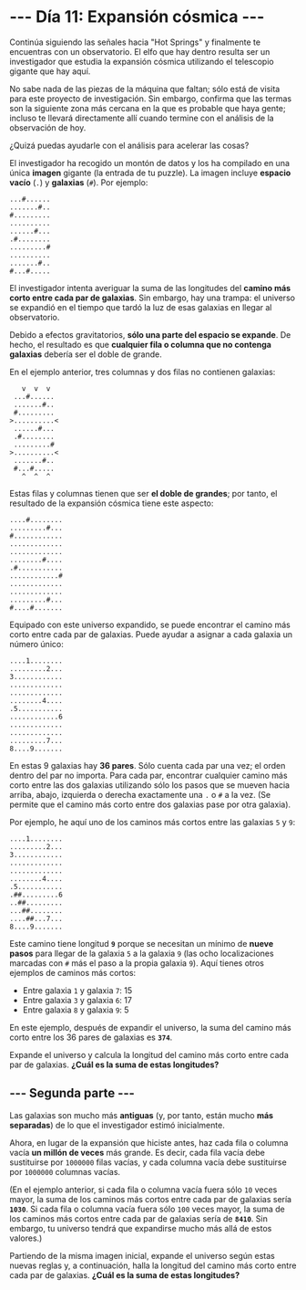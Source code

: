 # --- Día 11: Expansión cósmica ---

Continúa siguiendo las señales hacia "Hot Springs" y finalmente te encuentras
con un observatorio. El elfo que hay dentro resulta ser un investigador que
estudia la expansión cósmica utilizando el telescopio gigante que hay aquí.

No sabe nada de las piezas de la máquina que faltan; sólo está de visita para
este proyecto de investigación. Sin embargo, confirma que las termas son la
siguiente zona más cercana en la que es probable que haya gente; incluso te
llevará directamente allí cuando termine con el análisis de la observación de
hoy.

¿Quizá puedas ayudarle con el análisis para acelerar las cosas?

El investigador ha recogido un montón de datos y los ha compilado en una única
**imagen** gigante (la entrada de tu puzzle). La imagen incluye **espacio
vacío** (`.`) y **galaxias** (`#`). Por ejemplo:

```
...#......
.......#..
#.........
..........
......#...
.#........
.........#
..........
.......#..
#...#.....
```

El investigador intenta averiguar la suma de las longitudes del **camino más
corto entre cada par de galaxias**. Sin embargo, hay una trampa: el universo se
expandió en el tiempo que tardó la luz de esas galaxias en llegar al
observatorio.

Debido a efectos gravitatorios, **sólo una parte del espacio se expande**. De
hecho, el resultado es que **cualquier fila o columna que no contenga galaxias**
debería ser el doble de grande.

En el ejemplo anterior, tres columnas y dos filas no contienen galaxias:

```
   v  v  v
 ...#......
 .......#..
 #.........
>..........<
 ......#...
 .#........
 .........#
>..........<
 .......#..
 #...#.....
   ^  ^  ^
```

Estas filas y columnas tienen que ser **el doble de grandes**; por tanto, el
resultado de la expansión cósmica tiene este aspecto:

```
....#........
.........#...
#............
.............
.............
........#....
.#...........
............#
.............
.............
.........#...
#....#.......
```

Equipado con este universo expandido, se puede encontrar el camino más corto
entre cada par de galaxias. Puede ayudar a asignar a cada galaxia un número
único:

```
....1........
.........2...
3............
.............
.............
........4....
.5...........
............6
.............
.............
.........7...
8....9.......
```

En estas 9 galaxias hay **36 pares**. Sólo cuenta cada par una vez; el orden
dentro del par no importa. Para cada par, encontrar cualquier camino más corto
entre las dos galaxias utilizando sólo los pasos que se mueven hacia arriba,
abajo, izquierda o derecha exactamente una `.` o `#` a la vez. (Se permite que
el camino más corto entre dos galaxias pase por otra galaxia).

Por ejemplo, he aquí uno de los caminos más cortos entre las galaxias `5` y `9`:

```
....1........
.........2...
3............
.............
.............
........4....
.5...........
.##.........6
..##.........
...##........
....##...7...
8....9.......
```

Este camino tiene longitud **`9`** porque se necesitan un mínimo de **nueve
pasos** para llegar de la galaxia `5` a la galaxia `9` (las ocho localizaciones
marcadas con `#` más el paso a la propia galaxia `9`). Aquí tienes otros
ejemplos de caminos más cortos:

- Entre galaxia `1` y galaxia `7`: 15
- Entre galaxia `3` y galaxia `6`: 17
- Entre galaxia `8` y galaxia `9`: 5

En este ejemplo, después de expandir el universo, la suma del camino más corto
entre los 36 pares de galaxias es **`374`**.

Expande el universo y calcula la longitud del camino más corto entre cada par de
galaxias. **¿Cuál es la suma de estas longitudes?**

## --- Segunda parte ---

Las galaxias son mucho más **antiguas** (y, por tanto, están mucho **más
separadas**) de lo que el investigador estimó inicialmente.

Ahora, en lugar de la expansión que hiciste antes, haz cada fila o columna vacía
**un millón de veces** más grande. Es decir, cada fila vacía debe sustituirse
por `1000000` filas vacías, y cada columna vacía debe sustituirse por `1000000`
columnas vacías.

(En el ejemplo anterior, si cada fila o columna vacía fuera sólo `10` veces
mayor, la suma de los caminos más cortos entre cada par de galaxias sería
**`1030`**. Si cada fila o columna vacía fuera sólo `100` veces mayor, la suma
de los caminos más cortos entre cada par de galaxias sería de **`8410`**. Sin
embargo, tu universo tendrá que expandirse mucho más allá de estos valores.)

Partiendo de la misma imagen inicial, expande el universo según estas nuevas
reglas y, a continuación, halla la longitud del camino más corto entre cada par
de galaxias. **¿Cuál es la suma de estas longitudes?**
